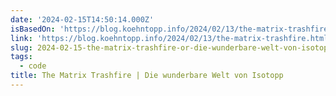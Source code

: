 ```yaml
---
date: '2024-02-15T14:50:14.000Z'
isBasedOn: 'https://blog.koehntopp.info/2024/02/13/the-matrix-trashfire.html'
link: 'https://blog.koehntopp.info/2024/02/13/the-matrix-trashfire.html'
slug: 2024-02-15-the-matrix-trashfire-or-die-wunderbare-welt-von-isotopp
tags:
  - code
title: The Matrix Trashfire | Die wunderbare Welt von Isotopp
---
```


